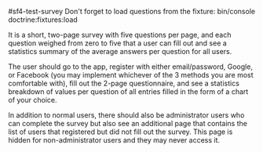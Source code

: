 #sf4-test-survey
Don't forget to load questions from the fixture: bin/console doctrine:fixtures:load

It is a short, two-page survey with five questions per page, and each question weighed from zero to five that a user can fill out and see a statistics summary of the average answers per question for all users.

The user should go to the app, register with either email/password, Google, or Facebook (you may implement whichever of the 3 methods you are most comfortable with), fill out the 2-page questionnaire, and see a statistics breakdown of values per question of all entries filled in the form of a chart of your choice.

In addition to normal users, there should also be administrator users who can complete the survey but also see an additional page that contains the list of users that registered but did not fill out the survey. This page is hidden for non-administrator users and they may never access it.
